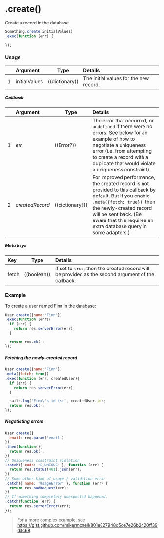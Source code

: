 # .create()

Create a record in the database.

```javascript
Something.create(initialValues)
.exec(function (err) {

});
```

### Usage

|   | Argument            | Type                         | Details                               |
|---|:--------------------|------------------------------|:--------------------------------------|
| 1 | initialValues       | ((dictionary))               | The initial values for the new record.

##### Callback

|   |     Argument        | Type                | Details |
|---|:--------------------|---------------------|:---------------------------------------------------------------------------------|
| 1 | _err_               | ((Error?))          | The error that occurred, or `undefined` if there were no errors.  See below for an example of how to negotiate a uniqueness error (i.e. from attempting to create a record with a duplicate that would violate a uniqueness constraint).
| 2 | _createdRecord_     | ((dictionary?))     | For improved performance, the created record is not provided to this callback by default.  But if you enable `.meta({fetch: true})`, then the newly-created record will be sent back. (Be aware that this requires an extra database query in some adapters.)

##### Meta keys

| Key                 | Type              | Details                                                        |
|:--------------------|-------------------|:---------------------------------------------------------------|
| fetch               | ((boolean))       | If set to `true`, then the created record will be provided as the second argument of the callback.


### Example

To create a user named Finn in the database:
```javascript
User.create({name:'Finn'})
.exec(function (err){
  if (err) {
    return res.serverError(err);
  }

  return res.ok();
});
```

##### Fetching the newly-created record
```javascript
User.create({name:'Finn'})
.meta({fetch: true})
.exec(function (err, createdUser){
  if (err) {
    return res.serverError(err);
  }

  sails.log('Finn\'s id is:', createdUser.id);
  return res.ok();
});
```



##### Negotiating errors

```javascript
User.create({
  email: req.param('email')
})
.then(function(){
  return res.ok();
})
// Uniqueness constraint violation
.catch({ code: 'E_UNIQUE' }, function (err) {
  return res.status(401).json(err);
})
// Some other kind of usage / validation error
.catch({ name: 'UsageError' }, function (err) {
  return res.badRequest(err);
})
// If something completely unexpected happened.
.catch(function (err) {
  return res.serverError(err);
});
```

> For a more complex example, see https://gist.github.com/mikermcneil/801e827948d5de7e26b2420ff39d3c68.

<docmeta name="displayName" value=".create()">
<docmeta name="pageType" value="method">
